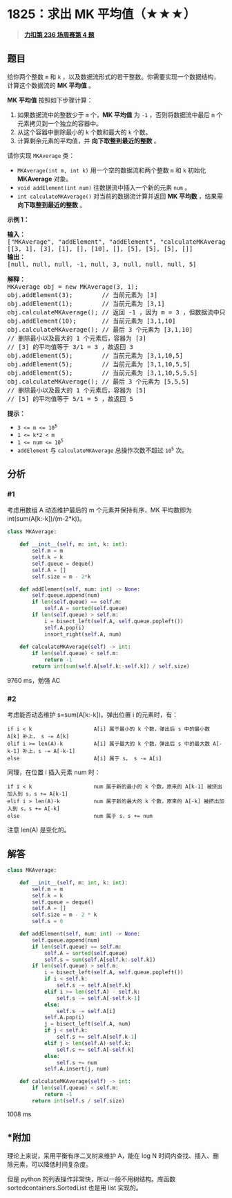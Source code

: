 # 1825：求出 MK 平均值（★★★）


> <u>**[力扣第 236 场周赛第 4 题](https://leetcode.cn/problems/finding-mk-average/)**</u>

## 题目

<p>给你两个整数 <code>m</code> 和 <code>k</code> ，以及数据流形式的若干整数。你需要实现一个数据结构，计算这个数据流的 <b>MK 平均值</b> 。</p>

<p><strong>MK 平均值</strong> 按照如下步骤计算：</p>

<ol>
<li>如果数据流中的整数少于 <code>m</code> 个，<strong>MK 平均值</strong> 为 <code>-1</code> ，否则将数据流中最后 <code>m</code> 个元素拷贝到一个独立的容器中。</li>
<li>从这个容器中删除最小的 <code>k</code> 个数和最大的 <code>k</code> 个数。</li>
<li>计算剩余元素的平均值，并 <strong>向下取整到最近的整数</strong> 。</li>
</ol>

<p>请你实现 <code>MKAverage</code> 类：</p>

<ul>
<li><code>MKAverage(int m, int k)</code> 用一个空的数据流和两个整数 <code>m</code> 和 <code>k</code> 初始化 <strong>MKAverage</strong> 对象。</li>
<li><code>void addElement(int num)</code> 往数据流中插入一个新的元素 <code>num</code> 。</li>
<li><code>int calculateMKAverage()</code> 对当前的数据流计算并返回 <strong>MK 平均数</strong> ，结果需 <strong>向下取整到最近的整数</strong> 。</li>
</ul>



<p><strong>示例 1：</strong></p>

<pre>
<strong>输入：</strong>
["MKAverage", "addElement", "addElement", "calculateMKAverage", "addElement", "calculateMKAverage", "addElement", "addElement", "addElement", "calculateMKAverage"]
[[3, 1], [3], [1], [], [10], [], [5], [5], [5], []]
<strong>输出：</strong>
[null, null, null, -1, null, 3, null, null, null, 5]

<strong>解释：</strong>
MKAverage obj = new MKAverage(3, 1);
obj.addElement(3);        // 当前元素为 [3]
obj.addElement(1);        // 当前元素为 [3,1]
obj.calculateMKAverage(); // 返回 -1 ，因为 m = 3 ，但数据流中只有 2 个元素
obj.addElement(10);       // 当前元素为 [3,1,10]
obj.calculateMKAverage(); // 最后 3 个元素为 [3,1,10]
// 删除最小以及最大的 1 个元素后，容器为 [3]
// [3] 的平均值等于 3/1 = 3 ，故返回 3
obj.addElement(5);        // 当前元素为 [3,1,10,5]
obj.addElement(5);        // 当前元素为 [3,1,10,5,5]
obj.addElement(5);        // 当前元素为 [3,1,10,5,5,5]
obj.calculateMKAverage(); // 最后 3 个元素为 [5,5,5]
// 删除最小以及最大的 1 个元素后，容器为 [5]
// [5] 的平均值等于 5/1 = 5 ，故返回 5
</pre>



<p><strong>提示：</strong></p>

<ul>
<li><code>3 &lt;= m &lt;= 10<sup>5</sup></code></li>
<li><code>1 &lt;= k*2 &lt; m</code></li>
<li><code>1 &lt;= num &lt;= 10<sup>5</sup></code></li>
<li><code>addElement</code> 与 <code>calculateMKAverage</code> 总操作次数不超过 <code>10<sup>5</sup></code> 次。</li>
</ul>


## 分析

### #1

考虑用数组 A 动态维护最后的 m 个元素并保持有序，MK 平均数即为 int(sum(A[k:-k])/(m-2*k))。

```python
class MKAverage:

    def __init__(self, m: int, k: int):
        self.m = m
        self.k = k
        self.queue = deque()
        self.A = []
        self.size = m - 2*k

    def addElement(self, num: int) -> None:
        self.queue.append(num)
        if len(self.queue) == self.m:
            self.A = sorted(self.queue)
        if len(self.queue) > self.m:
            i = bisect_left(self.A, self.queue.popleft())
            self.A.pop(i)
            insort_right(self.A, num)
            
    def calculateMKAverage(self) -> int:
        if len(self.queue) < self.m:
            return -1
        return int(sum(self.A[self.k:-self.k]) / self.size)
```

9760 ms，勉强 AC

### #2

考虑能否动态维护 s=sum(A[k:-k])。弹出位置 i 的元素时，有：

	if i < k					A[i] 属于最小的 k 个数，弹出后 s 中的最小数 A[k] 补上， s -= A[k] 
	elif i >= len(A)-k			A[i] 属于最大的 k 个数，弹出后 s 中的最大数 A[-k-1] 补上，s -= A[-k-1]
	else						A[i] 属于 s， s -= A[i]

同理，在位置 i 插入元素 num 时：

	if i < k					num 属于新的最小的 k 个数，原来的 A[k-1] 被挤出加入到 s，s += A[k-1]
	elif i > len(A)-k			num 属于新的最大的 k 个数，原来的 A[-k] 被挤出加入到 s，s += A[-k]
	else						num 属于 s，s += num

注意 len(A) 是变化的。	

## 解答

```python
class MKAverage:

    def __init__(self, m: int, k: int):
        self.m = m
        self.k = k
        self.queue = deque()
        self.A = []
        self.size = m - 2 * k
        self.s = 0

    def addElement(self, num: int) -> None:
        self.queue.append(num)
        if len(self.queue) == self.m:
            self.A = sorted(self.queue)
            self.s = sum(self.A[self.k:-self.k])
        if len(self.queue) > self.m:
            i = bisect_left(self.A, self.queue.popleft())
            if i < self.k:
                self.s -= self.A[self.k]
            elif i >= len(self.A) - self.k:
                self.s -= self.A[-self.k-1]
            else:
                self.s -= self.A[i]
            self.A.pop(i)
            j = bisect_left(self.A, num)
            if j < self.k:
                self.s += self.A[self.k-1]
            elif j > len(self.A)-self.k:
                self.s += self.A[-self.k]
            else:
                self.s += num
            self.A.insert(j, num)

    def calculateMKAverage(self) -> int:
        if len(self.queue) < self.m:
            return -1
        return int(self.s / self.size)
```

1008 ms

## *附加

理论上来说，采用平衡有序二叉树来维护 A，能在 log N 时间内查找、插入、删除元素，可以降低时间复杂度。

但是 python 的列表操作非常快，所以一般不用树结构。库函数 sortedcontainers.SortedList 也是用 list 实现的。


